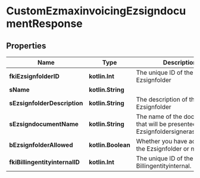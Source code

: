 
# CustomEzmaxinvoicingEzsigndocumentResponse

## Properties
Name | Type | Description | Notes
------------ | ------------- | ------------- | -------------
**fkiEzsignfolderID** | **kotlin.Int** | The unique ID of the Ezsignfolder | 
**sName** | **kotlin.String** |  | 
**sEzsignfolderDescription** | **kotlin.String** | The description of the Ezsignfolder | 
**sEzsigndocumentName** | **kotlin.String** | The name of the document that will be presented to Ezsignfoldersignerassociations | 
**bEzsignfolderAllowed** | **kotlin.Boolean** | Whether you have access to the Ezsignfolder or not | 
**fkiBillingentityinternalID** | **kotlin.Int** | The unique ID of the Billingentityinternal. |  [optional]



